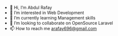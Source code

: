 - 👋 Hi, I’m Abdul Rafay
- 👀 I’m interested in Web Development
- 🌱 I’m currently learning Management skills
- 💞️ I’m looking to collaborate on OpenSource Laravel
- 📫 How to reach me arafay696@gmail.com

<!---
rafayft/rafayft is a ✨ special ✨ repository because its `README.md` (this file) appears on your GitHub profile.
You can click the Preview link to take a look at your changes.
--->
